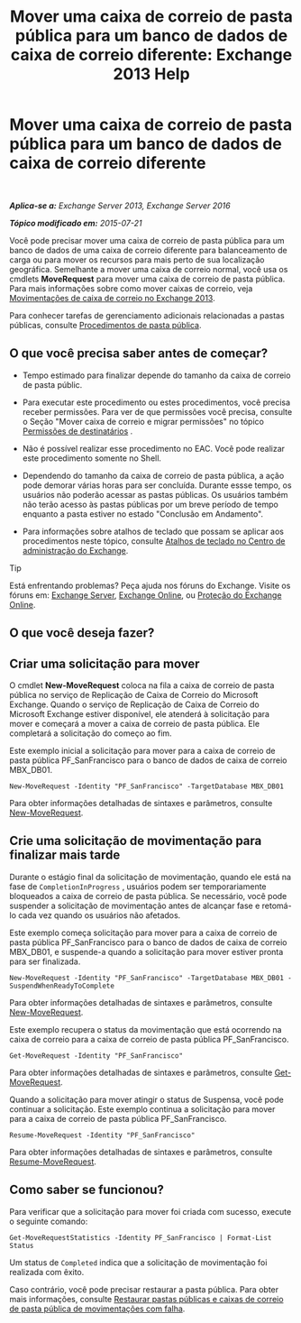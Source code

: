 ﻿---
title: 'Mover uma caixa de correio de pasta pública para um banco de dados de caixa de correio diferente: Exchange 2013 Help'
TOCTitle: Mover uma caixa de correio de pasta pública para um banco de dados de caixa de correio diferente
ms:assetid: 67601d45-4824-4ae6-9a7e-b645ec3af4d3
ms:mtpsurl: https://technet.microsoft.com/pt-br/library/JJ906434(v=EXCHG.150)
ms:contentKeyID: 51407879
ms.date: 05/22/2018
mtps_version: v=EXCHG.150
ms.translationtype: MT
---

# Mover uma caixa de correio de pasta pública para um banco de dados de caixa de correio diferente

 

_**Aplica-se a:** Exchange Server 2013, Exchange Server 2016_

_**Tópico modificado em:** 2015-07-21_

Você pode precisar mover uma caixa de correio de pasta pública para um banco de dados de uma caixa de correio diferente para balanceamento de carga ou para mover os recursos para mais perto de sua localização geográfica. Semelhante a mover uma caixa de correio normal, você usa os cmdlets **MoveRequest** para mover uma caixa de correio de pasta pública. Para mais informações sobre como mover caixas de correio, veja [Movimentações de caixa de correio no Exchange 2013](mailbox-moves-in-exchange-2013-exchange-2013-help.md).

Para conhecer tarefas de gerenciamento adicionais relacionadas a pastas públicas, consulte [Procedimentos de pasta pública](public-folder-procedures-exchange-2013-help.md).

## O que você precisa saber antes de começar?

  - Tempo estimado para finalizar depende do tamanho da caixa de correio de pasta públic.

  - Para executar este procedimento ou estes procedimentos, você precisa receber permissões. Para ver de que permissões você precisa, consulte o Seção "Mover caixa de correio e migrar permissões" no tópico [Permissões de destinatários](recipients-permissions-exchange-2013-help.md) .

  - Não é possível realizar esse procedimento no EAC. Você pode realizar este procedimento somente no Shell.

  - Dependendo do tamanho da caixa de correio de pasta pública, a ação pode demorar várias horas para ser concluída. Durante essse tempo, os usuários não poderão acessar as pastas públicas. Os usuários também não terão acesso às pastas públicas por um breve período de tempo enquanto a pasta estiver no estado "Conclusão em Andamento".

  - Para informações sobre atalhos de teclado que possam se aplicar aos procedimentos neste tópico, consulte [Atalhos de teclado no Centro de administração do Exchange](keyboard-shortcuts-in-the-exchange-admin-center-exchange-online-protection-help.md).


> [!TIP]
> Está enfrentando problemas? Peça ajuda nos fóruns do Exchange. Visite os fóruns em: <A href="https://go.microsoft.com/fwlink/p/?linkid=60612">Exchange Server</A>, <A href="https://go.microsoft.com/fwlink/p/?linkid=267542">Exchange Online</A>, ou <A href="https://go.microsoft.com/fwlink/p/?linkid=285351">Proteção do Exchange Online</A>.



## O que você deseja fazer?

## Criar uma solicitação para mover

O cmdlet **New-MoveRequest** coloca na fila a caixa de correio de pasta pública no serviço de Replicação de Caixa de Correio do Microsoft Exchange. Quando o serviço de Replicação de Caixa de Correio do Microsoft Exchange estiver disponível, ele atenderá à solicitação para mover e começará a mover a caixa de correio de pasta pública. Ele completará a solicitação do começo ao fim.

Este exemplo inicial a solicitação para mover para a caixa de correio de pasta pública PF\_SanFrancisco para o banco de dados de caixa de correio MBX\_DB01.

    New-MoveRequest -Identity "PF_SanFrancisco" -TargetDatabase MBX_DB01

Para obter informações detalhadas de sintaxes e parâmetros, consulte [New-MoveRequest](https://technet.microsoft.com/pt-br/library/dd351123\(v=exchg.150\)).

## Crie uma solicitação de movimentação para finalizar mais tarde

Durante o estágio final da solicitação de movimentação, quando ele está na fase de `CompletionInProgress` , usuários podem ser temporariamente bloqueados a caixa de correio de pasta pública. Se necessário, você pode suspender a solicitação de movimentação antes de alcançar fase e retomá-lo cada vez quando os usuários não afetados.

Este exemplo começa solicitação para mover para a caixa de correio de pasta pública PF\_SanFrancisco para o banco de dados de caixa de correio MBX\_DB01, e suspende-a quando a solicitação para mover estiver pronta para ser finalizada.

    New-MoveRequest -Identity "PF_SanFrancisco" -TargetDatabase MBX_DB01 -SuspendWhenReadyToComplete

Para obter informações detalhadas de sintaxes e parâmetros, consulte [New-MoveRequest](https://technet.microsoft.com/pt-br/library/dd351123\(v=exchg.150\)).

Este exemplo recupera o status da movimentação que está ocorrendo na caixa de correio para a caixa de correio de pasta pública PF\_SanFrancisco.

    Get-MoveRequest -Identity "PF_SanFrancisco"

Para obter informações detalhadas de sintaxes e parâmetros, consulte [Get-MoveRequest](https://technet.microsoft.com/pt-br/library/dd335227\(v=exchg.150\)).

Quando a solicitação para mover atingir o status de Suspensa, você pode continuar a solicitação. Este exemplo continua a solicitação para mover para a caixa de correio de pasta pública PF\_SanFrancisco.

    Resume-MoveRequest -Identity "PF_SanFrancisco"

Para obter informações detalhadas de sintaxes e parâmetros, consulte [Resume-MoveRequest](https://technet.microsoft.com/pt-br/library/ee332320\(v=exchg.150\)).

## Como saber se funcionou?

Para verificar que a solicitação para mover foi criada com sucesso, execute o seguinte comando:

    Get-MoveRequestStatistics -Identity PF_SanFrancisco | Format-List Status

Um status de `Completed` indica que a solicitação de movimentação foi realizada com êxito.

Caso contrário, você pode precisar restaurar a pasta pública. Para obter mais informações, consulte [Restaurar pastas públicas e caixas de correio de pasta pública de movimentações com falha](restore-public-folders-and-public-folder-mailboxes-from-failed-moves-exchange-2013-help.md).

